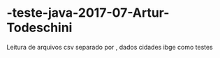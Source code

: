 # -teste-java-2017-07-Artur-Todeschini
Leitura de arquivos csv separado por , dados cidades ibge como testes
